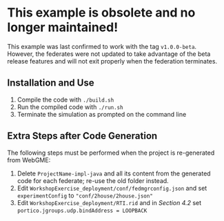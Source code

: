 # This example is obsolete and no longer maintained!

This example was last confirmed to work with the tag `v1.0.0-beta`. However, the federates were not updated to take advantage of the beta release features and will not exit properly when the federation terminates.

## Installation and Use
1. Compile the code with `./build.sh`
2. Run the compiled code with `./run.sh`
3. Terminate the simulation as prompted on the command line

## Extra Steps after Code Generation
The following steps must be performed when the project is re-generated from WebGME:
1. Delete `ProjectName-impl-java` and all its content from the generated code for each federate; re-use the old folder instead.
1. Edit `WorkshopExercise_deployment/conf/fedmgrconfig.json` and set `experimentConfig` to `"conf/2house/2house.json"`
1. Edit `WorkshopExercise_deployment/RTI.rid` and in *Section 4.2* set `portico.jgroups.udp.bindAddress = LOOPBACK`


